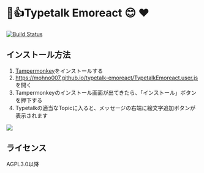 🍎👍Typetalk Emoreact 😊 ❤
===

[![Build Status](https://travis-ci.org/mohno007/typetalk-emoreact.svg?branch=master)](https://travis-ci.org/mohno007/typetalk-emoreact)

インストール方法
---

1. [Tampermonkey](https://tampermonkey.net/)をインストールする
1. <https://mohno007.github.io/typetalk-emoreact/TypetalkEmoreact.user.js> を開く
1. Tampermonkeyのインストール画面が出てきたら、「インストール」ボタンを押下する
1. Typetalkの適当なTopicに入ると、メッセージの右端に絵文字追加ボタンが表示されます

![](https://i.imgur.com/JnpCds3.png)

ライセンス
---
AGPL3.0以降
